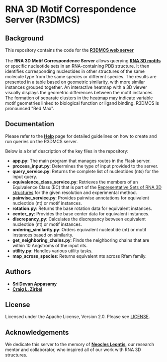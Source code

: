 # RNA 3D Motif Correspondence Server (R3DMCS)

## Background
This repository contains the code for the **[R3DMCS web server](https://rna.bgsu.edu/correspondence)**<br><br>
The **RNA 3D Motif Correspondence Server** allows querying **[RNA 3D motifs](https://www.ncbi.nlm.nih.gov/pmc/articles/PMC3854523/)** or specific nucleotide sets in an RNA-containing PDB structure. It then identifies corresponding nucleotides in other structures of the same molecule type from the same species or different species. The results are presented in a table based on geometric similarity, with more similar instances grouped together. An interactive heatmap with a 3D viewer visually displays the geometric differences between the motif instances. The formation of separate clusters in the heatmap may indicate variable motif geometries linked to biological function or ligand binding. R3DMCS is pronounced "Red Max".

## Documentation
Please refer to the **[Help](https://bgsu-rna.github.io/RNA-3D-correspondence/help)** page for detailed guidelines on how to create and run queries on the R3DMCS server.

Below is a brief description of the key files in the repository:
- **app.py**: The main program that manages routes in the Flask server.
- **process_input.py**: Determines the type of input provided to the server.
- **query_service.py**: Returns the complete list of nucleotides (nts) for the input query.
- **equivalence_class_service.py**: Retrieves the members of an Equivalence Class (EC) that is part of the [Representative Sets of RNA 3D structures](https://rna.bgsu.edu/rna3dhub/nrlist) for the given resolution and experimental method.
- **pairwise_service.py**: Provides pairwise annotations for equivalent nucleotide (nt) or motif instances.
- **rotation.py**: Returns the base rotation data for equivalent instances.
- **center_py**: Provides the base center data for equivalent instances.
- **discrepancy_py**: Calculates the discrepancy between equivalent nucleotide (nt) or motif instances.
- **ordering_similarity.py**: Orders equivalent nucleotide (nt) or motif instances based on similarity.
- **get_neighboring_chains.py**: Finds the neighboring chains that are within 10 Angstroms of the input nts.
- **utility.py**: Handles various utility tasks.
- **map_across_species**: Returns equivalent nts across Rfam family.

## Authors
- **[Sri Devan Appasamy](https://www.ebi.ac.uk/people/person/sri-devan-appasamy/)**
- **[Craig L. Zirbel](https://www.bgsu.edu/arts-and-sciences/mathematics-and-statistics/faculty-and-staff/craig-zirbel.html)**

## License
Licensed under the Apache License, Version 2.0. Please see [LICENSE](https://github.com/BGSU-RNA/RNA-3D-correspondence/blob/master/LICENSE).

## Acknowledgements
We dedicate this server to the memory of **[Neocles Leontis](https://www.bgsu.edu/arts-and-sciences/chemistry/faculty/neocles-b-leontis.html)**, our research mentor and collaborator, who inspired all of our work with RNA 3D structures.

